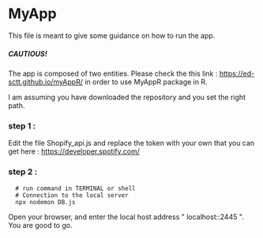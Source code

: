 
# MyApp

This file is meant to give some guidance on how to run the app. 

##### CAUTIOUS! 
The app is composed of two entities. Please check the this link : https://ed-sctt.github.io/myAppR/ in order to use MyAppR package in R. 

I am assuming you have downloaded the repository and you set the right path.

### step 1 : 

Edit the file Shopify_api.js and replace the token with your own that you can get here : https://developer.spotify.com/

### step 2 :
```shell 
  # run command in TERMINAL or shell
  # Connection to the local server 
  npx nodemon DB.js
```

Open your browser, and enter the local host address " localhost::2445 ". You are good to go.
